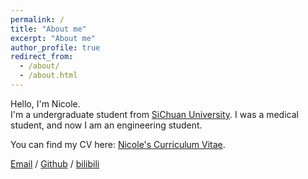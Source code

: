 ```yaml
---
permalink: /
title: "About me"
excerpt: "About me"
author_profile: true
redirect_from: 
  - /about/
  - /about.html
---
```



Hello, I'm Nicole.      
I'm a undergraduate student from [SiChuan University](https://www.scu.edu.cn/). I was a medical student, and now I am an engineering student.

You can find my CV here: [Nicole's Curriculum Vitae](../assets/Curriculum_Vitae.pdf).


[Email](mailto:CyannSyin@163.com) / [Github](https://github.com/CyannSyin) / [bilibili](https://space.bilibili.com/116600920?spm_id_from=333.1007.0.0)

